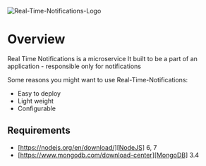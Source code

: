 ![Real-Time-Notifications-Logo](https://cloud.githubusercontent.com/assets/12782508/26573221/99fd8eb8-4525-11e7-8ffb-6e93c6c80561.jpg)

# Overview

Real Time Notifications is a microservice
It built to be a part of an application - responsible only for notifications

Some reasons you might want to use Real-Time-Notifications:
* Easy to deploy
* Light weight
* Configurable


## Requirements
* [https://nodejs.org/en/download/][NodeJS] 6, 7
* [https://www.mongodb.com/download-center][MongoDB] 3.4


